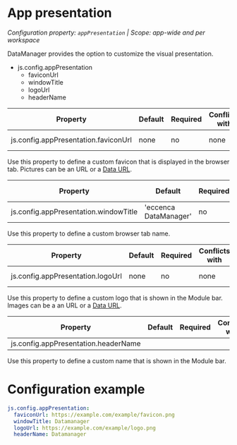 # App presentation

*Configuration property: `appPresentation` | Scope: app-wide and per workspace*

DataManager provides the option to customize the visual presentation.

-   js.config.appPresentation
    -   faviconUrl
    -   windowTitle
    -   logoUrl
    -   headerName

| Property | Default | Required | Conflicts with | Valid values |
| -------- | ------- | -------- | -------------- | ------------ |
| js.config.appPresentation.faviconUrl | none | no | none | string (URL) |

Use this property to define a custom favicon that is displayed in the browser tab. Pictures can be an URL or a [Data URL](https://dopiaza.org/tools/datauri/index.php).

| Property | Default | Required | Conflicts with | Valid values |
| -------- | ------- | -------- | -------------- | ------------ |
| js.config.appPresentation.windowTitle | 'eccenca DataManager' | no | none | string |

Use this property to define a custom browser tab name.

| Property | Default | Required | Conflicts with | Valid values |
| -------- | ------- | -------- | -------------- | ------------ |
| js.config.appPresentation.logoUrl | none | no | none | string (URL) |

Use this property to define a custom logo that is shown in the Module bar. Images can be a an URL or a [Data URL](https://dopiaza.org/tools/datauri/index.php).

| Property | Default | Required | Conflicts with | Valid values |
| -------- | ------- | -------- | -------------- | ------------ |
| js.config.appPresentation.headerName |  |  |  |  |

Use this property to define a custom name that is shown in the Module bar.

# Configuration example

``` yaml
js.config.appPresentation:
  faviconUrl: https://example.com/example/favicon.png
  windowTitle: Datamanager
  logoUrl: https://example.com/example/logo.png
  headerName: Datamanager
```
